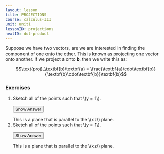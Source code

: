 ```yaml
---
layout: lesson
title: PROJECTIONS
course: calculus-III
unit: unit1
lessonID: projections
nextID: dot-product
---
```


Suppose we have two vectors, are we are interested in finding the component of one onto the other. This is known as projecting one vector onto another. If we project $\textbf{a}$ onto $\textbf{b}$, then we write this as:

$$\text{proj}_\textbf{b}\textbf{a} = \frac{\textbf{a}\cdot\textbf{b}}{\textbf{b}\cdot\textbf{b}}\textbf{b}$$

### Exercises

<ol>
<li> <div> Sketch all of the points such that \(y = 1\). </div>

<button onclick="myFunction('answer2')" class="answerButton">Show Answer</button>
<div  id="answer2" class="answer">
This is a plane that is parallel to the \(xz\) plane. 
</div> </li>
<li> <div> Sketch all of the points such that \(y = 1\). </div>

<button onclick="myFunction('answer2')" class="answerButton">Show Answer</button>
<div  id="answer2" class="answer">
This is a plane that is parallel to the \(xz\) plane. 
</div> </li>
</ol>
